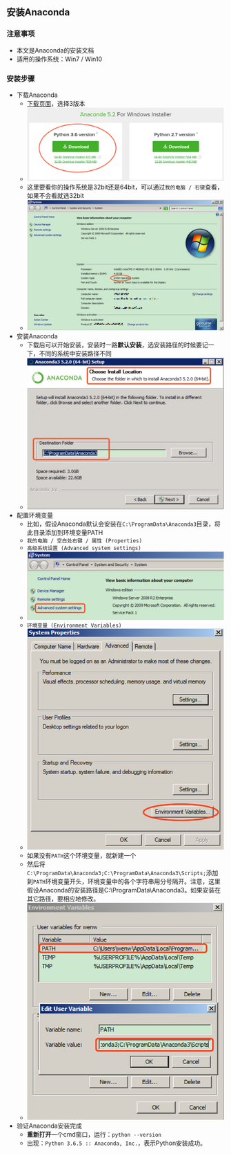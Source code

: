 ## 安装Anaconda

### 注意事项
- 本文是Anaconda的安装文档
- 适用的操作系统：Win7 / Win10

### 安装步骤
- 下载Anaconda
	- [下载页面](https://www.anaconda.com/download/#windows)，选择3版本
	- ![Anaconda-Download.png](https://raw.githubusercontent.com/wu-wenxiang/Media-WebLink/master/qiniu/bec937bdec704aee995f610566dcebb0-Anaconda-Download.png)
	- 这里要看你的操作系统是32bit还是64bit，可以通过`我的电脑 / 右键`查看，如果不会看就选32bit
	- ![OS-Arch.png](https://raw.githubusercontent.com/wu-wenxiang/Media-WebLink/master/qiniu/bec937bdec704aee995f610566dcebb0-OS-Arch.png)
- 安装Anaconda 
	- 下载后可以开始安装，安装时一路**默认安装**，选安装路径的时候要记一下，不同的系统中安装路径不同
	- ![Anaconda-Install-Path.jpg](https://raw.githubusercontent.com/wu-wenxiang/Media-WebLink/master/qiniu/bec937bdec704aee995f610566dcebb0-Anaconda-Install-Path.jpg)
- 配置环境变量
	- 比如，假设Anaconda默认会安装在`C:\ProgramData\Anaconda3`目录，将此目录添加到环境变量PATH
	- `我的电脑 / 空白处右键 / 属性 (Properties)`
	- `高级系统设置 (Advanced system settings)`
	- ![OS-Settings.png](https://raw.githubusercontent.com/wu-wenxiang/Media-WebLink/master/qiniu/bec937bdec704aee995f610566dcebb0-OS-Settings.png) 
	- `环境变量 (Environment Variables)`
	- ![OS-Environment.png](https://raw.githubusercontent.com/wu-wenxiang/Media-WebLink/master/qiniu/bec937bdec704aee995f610566dcebb0-OS-Environment.png)
	- 如果没有`PATH`这个环境变量，就新建一个
	- 然后将`C:\ProgramData\Anaconda3;C:\ProgramData\Anaconda3\Scripts;`添加到`PATH`环境变量开头，环境变量中的各个字符串用分号隔开。注意，这里假设Anaconda的安装路径是C:\ProgramData\Anaconda3。如果安装在其它路径，要相应地修改。
	- ![OS-Env-Var.png](https://raw.githubusercontent.com/wu-wenxiang/Media-WebLink/master/qiniu/bec937bdec704aee995f610566dcebb0-OS-Env-Var.png)
- 验证Anaconda安装完成
	- **重新打开**一个cmd窗口，运行：`python --version`
	- 出现：`Python 3.6.5 :: Anaconda, Inc.`，表示Python安装成功。
